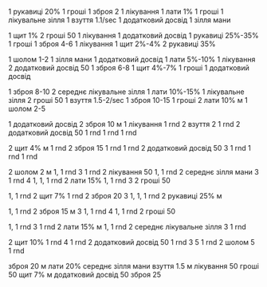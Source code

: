 1 рукавиці 20%
1 гроші
1 зброя 2
1 лікування
1 лати 1%
1 гроші
1 лікувальне зілля
1 взуття 1.1/sec
1 додатковий досвід
1 зілля мани

1 щит 1%
2 гроші 50
1 лікування
1 додатковий досвід
1 рукавиці 25%-35%
1 гроші
1 зброя 4-6
1 лікування
1 щит 2%-4%
2 рукавиці 35%

1 шолом 1-2
1 зілля мани
1 додатковий досвід
1 лати 5%-10%
1 лікування
2 додатковий досвід 50
1 зброя 6-8
1 щит 4%-7%
1 гроші
1 додатковий досвід

1 зброя 8-10
2 середнє лікувальне зілля
1 лати 10%-15%
1 лікувальне зілля
2 гроші 50
1 взуття 1.5-2/sec
1 зброя 10-15
1 гроші
2 лати 10% м
1 шолом 2-5

1 додатковий досвід
2 зброя 10 м
1 лікування
1 rnd
2 взуття 2
1 rnd
2 додатковий досвід 50
1 rnd
1 rnd
1 rnd

2 щит 4% м
1 rnd
2 зброя 15
1 rnd
1 rnd
2 додатковий досвід 50
3
1 rnd
1 rnd
1 rnd

2 шолом 2 м
1, 1 rnd
3
1 rnd
2 лікування 50
1, 1 rnd
2 середнє зілля мани
3
1 rnd
4
1, 1, 1 rnd
2 лати 15%
1, 1 rnd
3
2 гроші 50

1, 1 rnd
2 щит 7%
1 rnd
2 зброя 20
3
1, 1, 1 rnd
2 рукавиці 25% м

1, 1 rnd
2 зброя 15 м
3
1, 1 rnd
4
1, 1 rnd
2 гроші 50

1, 1 rnd
3
1 rnd
2 лати 15% м
1, 1 rnd
2 середнє лікувальне зілля
3
1 rnd

2 щит 10%
1 rnd
4
1 rnd
2 додатковий досвід 50
1 rnd
3
5
1 rnd
2 шолом 5
1 rnd


зброя 20 м
лати 20%
середнє зілля мани
взуття 1.5 м
лікування 50
гроші 50
щит 7% м
додатковий досвід 50
зброя 25